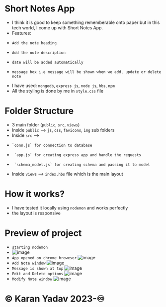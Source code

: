 # Short Notes App
- I think it is good to keep something rememberable onto paper but in this tech world, I come up with Short Notes App.
- Features:
-     Add the note heading
-     Add the note description
-     date will be added automatically
-     message box i.e message will be shown when we add, update or delete note
- I have used: `mongodb`, `express js`, `node js`, `hbs`, `npm`
- All the styling is done by me in `style.css` file
# Folder Structure
- 3 main folder (`public`, `src`, `views`)
- Inside `public` --> `js`, `css`, `favicons`, `img` sub folders
- Inside `src`  --> 
-     `conn.js` for connection to database
-      `app.js` for creating express app and handle the requests
-      `schema_model.js` for creating schema and passing it to model
- Inside `views` --> `index.hbs` file which is the main layout
# How it works?
- I have tested it locally using `nodemon` and works perfectly
- the layout is responsive
# Preview of project
- `starting nodemon`
- ![image](https://user-images.githubusercontent.com/77043443/235345808-3a045e7e-423a-4567-88a8-aab692860391.png)
- `App opened on chrome broweser`
 ![image](https://user-images.githubusercontent.com/77043443/235345840-4a319432-d9c1-45eb-bbd4-e8575965d3eb.png)
- `Add Note window`
 ![image](https://user-images.githubusercontent.com/77043443/235345888-6349773b-a339-4d2f-8285-e43dcae6fc16.png)
- `Message is shown at top`
 ![image](https://user-images.githubusercontent.com/77043443/235345949-fea5f0e2-0a4f-40ff-a61d-4218445ffe90.png)
- `Edit and Delete options`
 ![image](https://user-images.githubusercontent.com/77043443/235345979-ffa6f6eb-02a1-46df-b82f-655fc87cdf11.png)
- `Modify Note window`
 ![image](https://user-images.githubusercontent.com/77043443/235345988-8c6599f1-6475-474f-9c7a-bfc606ccd02d.png)
# ©️ Karan Yadav 2023-♾️
